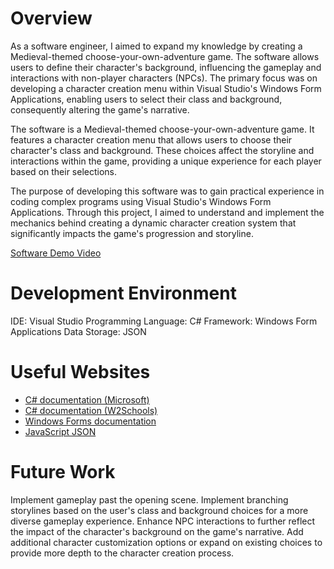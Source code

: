 ﻿# Overview

As a software engineer, I aimed to expand my knowledge by creating a Medieval-themed choose-your-own-adventure game. The software allows users to define their character's background, influencing the gameplay and interactions with non-player characters (NPCs). The primary focus was on developing a character creation menu within Visual Studio's Windows Form Applications, enabling users to select their class and background, consequently altering the game's narrative.

The software is a Medieval-themed choose-your-own-adventure game. It features a character creation menu that allows users to choose their character's class and background. These choices affect the storyline and interactions within the game, providing a unique experience for each player based on their selections.

The purpose of developing this software was to gain practical experience in coding complex programs using Visual Studio's Windows Form Applications. Through this project, I aimed to understand and implement the mechanics behind creating a dynamic character creation system that significantly impacts the game's progression and storyline.

[Software Demo Video](https://youtu.be/LFDRtagfVUM)

# Development Environment

IDE: Visual Studio
Programming Language: C#
Framework: Windows Form Applications
Data Storage: JSON

# Useful Websites

- [C# documentation (Microsoft)](https://learn.microsoft.com/en-us/dotnet/csharp/)
- [C# documentation (W2Schools)](https://www.w3schools.com/cs/index.php)
- [Windows Forms documentation](https://learn.microsoft.com/en-us/dotnet/desktop/winforms/?view=netdesktop-6.0)
- [JavaScript JSON](https://www.w3schools.com/js/js_json.asp)

# Future Work

Implement gameplay past the opening scene.
Implement branching storylines based on the user's class and background choices for a more diverse gameplay experience.
Enhance NPC interactions to further reflect the impact of the character's background on the game's narrative.
Add additional character customization options or expand on existing choices to provide more depth to the character creation process.